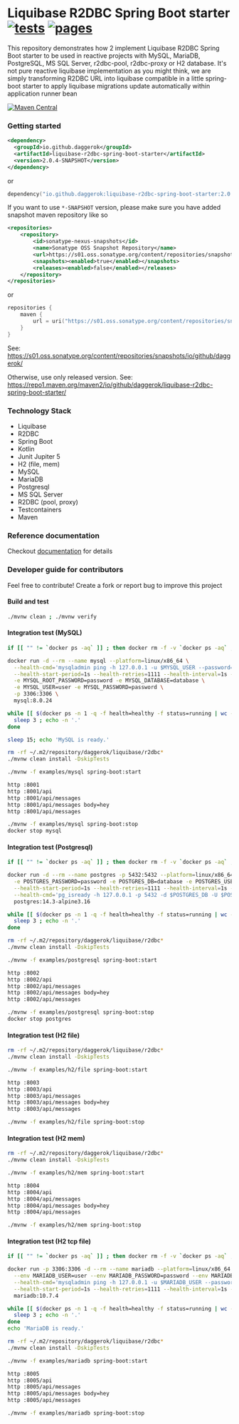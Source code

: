 # Liquibase R2DBC Spring Boot starter [![tests](https://github.com/daggerok/liquibase-r2dbc-spring-boot-starter/actions/workflows/tests.yml/badge.svg)](https://github.com/daggerok/liquibase-r2dbc-spring-boot-starter/actions/workflows/tests.yml) [![pages](https://github.com/daggerok/liquibase-r2dbc-spring-boot-starter/actions/workflows/pages.yaml/badge.svg)](https://daggerok.github.io/liquibase-r2dbc-spring-boot-starter/)
This repository demonstrates how 2 implement Liquibase R2DBC Spring Boot starter to be used in reactive projects with MySQL, MariaDB,
PostgreSQL, MS SQL Server, r2dbc-pool, r2dbc-proxy or H2 database. It's not pure reactive liquibase implementation as you might think, we
are simply transforming R2DBC URL into liquibase compatible in a little spring-boot starter to apply liquibase migrations update
automatically within application runner bean

[![Maven Central](https://img.shields.io/maven-central/v/io.github.daggerok/liquibase-r2dbc-spring-boot-starter.svg?label=Maven%20Central)](https://search.maven.org/search?q=g:%22io.github.daggerok%22%20AND%20a:%22liquibase-r2dbc-spring-boot-starter%22)

### Getting started

```xml
<dependency>
  <groupId>io.github.daggerok</groupId>
  <artifactId>liquibase-r2dbc-spring-boot-starter</artifactId>
  <version>2.0.4-SNAPSHOT</version>
</dependency>
```

or

```kotlin
dependency("io.github.daggerok:liquibase-r2dbc-spring-boot-starter:2.0.4-SNAPSHOT")
```

If you want to use `*-SNAPSHOT` version, please make sure you have added snapshot maven repository like so

```xml
<repositories>
    <repository>
        <id>sonatype-nexus-snapshots</id>
        <name>Sonatype OSS Snapshot Repository</name>
        <url>https://s01.oss.sonatype.org/content/repositories/snapshots</url>
        <snapshots><enabled>true</enabled></snapshots>
        <releases><enabled>false</enabled></releases>
    </repository>
</repositories>
```

or

```kotlin
repositories {
    maven {
        url = uri("https://s01.oss.sonatype.org/content/repositories/snapshots")
    }
}
```

See: https://s01.oss.sonatype.org/content/repositories/snapshots/io/github/daggerok/

Otherwise, use only released version. See: https://repo1.maven.org/maven2/io/github/daggerok/liquibase-r2dbc-spring-boot-starter/

### Technology Stack

* Liquibase
* R2DBC
* Spring Boot
* Kotlin
* Junit Jupiter 5
* H2 (file, mem)
* MySQL
* MariaDB
* Postgresql
* MS SQL Server
* R2DBC (pool, proxy)
* Testcontainers
* Maven

### Reference documentation

Checkout [documentation](https://daggerok.github.io/liquibase-r2dbc-spring-boot-starter/) for details

### Developer guide for contributors

Feel free to contribute! Create a fork or report bug to improve this project

#### Build and test

```bash
./mvnw clean ; ./mvnw verify
```

#### Integration test (MySQL)

```bash
if [[ "" != `docker ps -aq` ]] ; then docker rm -f -v `docker ps -aq` ; fi

docker run -d --rm --name mysql --platform=linux/x86_64 \
  --health-cmd='mysqladmin ping -h 127.0.0.1 -u $MYSQL_USER --password=$MYSQL_PASSWORD || exit 1' \
  --health-start-period=1s --health-retries=1111 --health-interval=1s --health-timeout=5s \
  -e MYSQL_ROOT_PASSWORD=password -e MYSQL_DATABASE=database \
  -e MYSQL_USER=user -e MYSQL_PASSWORD=password \
  -p 3306:3306 \
  mysql:8.0.24

while [[ $(docker ps -n 1 -q -f health=healthy -f status=running | wc -l) -lt 1 ]] ; do
  sleep 3 ; echo -n '.'
done

sleep 15; echo 'MySQL is ready.'

rm -rf ~/.m2/repository/daggerok/liquibase/r2dbc* 
./mvnw clean install -DskipTests

./mvnw -f examples/mysql spring-boot:start

http :8001
http :8001/api
http :8001/api/messages
http :8001/api/messages body=hey
http :8001/api/messages

./mvnw -f examples/mysql spring-boot:stop
docker stop mysql
```

#### Integration test (Postgresql)

```bash
if [[ "" != `docker ps -aq` ]] ; then docker rm -f -v `docker ps -aq` ; fi

docker run -d --rm --name postgres -p 5432:5432 --platform=linux/x86_64 \
  -e POSTGRES_PASSWORD=password -e POSTGRES_DB=database -e POSTGRES_USER=user \
  --health-start-period=1s --health-retries=1111 --health-interval=1s --health-timeout=5s \
  --health-cmd='pg_isready -h 127.0.0.1 -p 5432 -d $POSTGRES_DB -U $POSTGRES_USER || exit 1' \
  postgres:14.3-alpine3.16

while [[ $(docker ps -n 1 -q -f health=healthy -f status=running | wc -l) -lt 1 ]] ; do
  sleep 3 ; echo -n '.'
done

rm -rf ~/.m2/repository/daggerok/liquibase/r2dbc* 
./mvnw clean install -DskipTests

./mvnw -f examples/postgresql spring-boot:start

http :8002
http :8002/api
http :8002/api/messages
http :8002/api/messages body=hey
http :8002/api/messages

./mvnw -f examples/postgresql spring-boot:stop
docker stop postgres
```

#### Integration test (H2 file)

```bash
rm -rf ~/.m2/repository/daggerok/liquibase/r2dbc* 
./mvnw clean install -DskipTests

./mvnw -f examples/h2/file spring-boot:start

http :8003
http :8003/api
http :8003/api/messages
http :8003/api/messages body=hey
http :8003/api/messages

./mvnw -f examples/h2/file spring-boot:stop
```

#### Integration test (H2 mem)

```bash
rm -rf ~/.m2/repository/daggerok/liquibase/r2dbc* 
./mvnw clean install -DskipTests

./mvnw -f examples/h2/mem spring-boot:start

http :8004
http :8004/api
http :8004/api/messages
http :8004/api/messages body=hey
http :8004/api/messages

./mvnw -f examples/h2/mem spring-boot:stop
```

#### Integration test (H2 tcp file)

```bash
if [[ "" != `docker ps -aq` ]] ; then docker rm -f -v `docker ps -aq` ; fi

docker run -p 3306:3306 -d --rm --name mariadb --platform=linux/x86_64 \
  --env MARIADB_USER=user --env MARIADB_PASSWORD=password --env MARIADB_ROOT_PASSWORD=password --env MARIADB_DATABASE=database \
  --health-cmd='mysqladmin ping -h 127.0.0.1 -u $MARIADB_USER --password=$MARIADB_PASSWORD || exit 1' \
  --health-start-period=1s --health-retries=1111 --health-interval=1s --health-timeout=5s \
  mariadb:10.7.4

while [[ $(docker ps -n 1 -q -f health=healthy -f status=running | wc -l) -lt 1 ]] ; do
  sleep 3 ; echo -n '.'
done
echo 'MariaDB is ready.'

rm -rf ~/.m2/repository/daggerok/liquibase/r2dbc* 
./mvnw clean install -DskipTests

./mvnw -f examples/mariadb spring-boot:start

http :8005
http :8005/api
http :8005/api/messages
http :8005/api/messages body=hey
http :8005/api/messages

./mvnw -f examples/mariadb spring-boot:stop
```

<!--

### JDK

```bash
brew reinstall temurin17 
```

### GPG

Installing GnuPG:

```bash
brew reinstall gpg
```

Verify:

```bash
gpg --version
```

Generating a Key Pair:

```bash
gpg --gen-key

#Real name: Maksim Kostromin

#Email address: daggerok@gmail.com

#Enter passphrase: Enter and confirm your gpg passphrase...
#Remember it. This passphrase and your private key are all
#that is needed to sign artifacts with your signature
```

List keys:

```bash
gpg --list-keys
#Output:
#gpg: checking the trustdb
#gpg: marginals needed: 3  completes needed: 1  trust model: pgp
#gpg: depth: 0  valid:   1  signed:   0  trust: 0-, 0q, 0n, 0m, 0f, 1u
#gpg: next trustdb check due at 2024-06-01
#/Users/maksim.kostromin/.gnupg/pubring.kbx
#------------------------------------------
#pub   ed25519 2022-06-02 [SC] [expires: 2024-06-01]
#      7F8C9950CBD5506E6C69A839FB201BAC2CDB5B17
#uid           [ultimate] Maksim Kostromin <daggerok@gmail.com>
#sub   cv25519 2022-06-02 [E] [expires: 2024-06-01]
```

Sent key:

```bash
gpg --keyserver hkps://keys.openpgp.org --send-keys 7F8C9950CBD5506E6C69A839FB201BAC2CDB5B17
```

Export key:

```bash
gpg -a --export-secret-keys 7F8C9950CBD5506E6C69A839FB201BAC2CDB5B17
#Output:
#-----BEGIN PGP PRIVATE KEY BLOCK-----
#...
#-----END PGP PRIVATE KEY BLOCK-----
```

### Maven

TODO...

```bash
echo '
<?xml version="1.0" encoding="UTF-8"?>
<settings xmlns="http://maven.apache.org/SETTINGS/1.1.0"
          xmlns:xsi="http://www.w3.org/2001/XMLSchema-instance"
          xsi:schemaLocation="http://maven.apache.org/SETTINGS/1.1.0 https://maven.apache.org/xsd/settings-1.1.0.xsd">
  <servers>
    <server>
      <id>ossrh</id>
      <username>Sonatype username...</username>
      <password>Sonatype password...</password>
    </server>
  </servers>
</settings>
' > ~/.m2/settings.xml
```

### Reference Documentation

Useful links:
* [GPG](https://central.sonatype.org/publish/requirements/gpg/)
* [Maven Deploy](https://central.sonatype.org/publish/publish-maven/)
* https://www.mojohaus.org/versions-maven-plugin/examples/set.html
* https://central.sonatype.org/publish/requirements/coordinates/
* https://issues.sonatype.org/browse/OSSRH-81403
* https://issues.sonatype.org/browse/OSSRH-81403?focusedCommentId=1172647&page=com.atlassian.jira.plugin.system.issuetabpanels%3Acomment-tabpanel#comment-1172647
* https://central.sonatype.org/publish/publish-guide/#deployment
* https://github.com/samuelmeuli/action-maven-publish
* https://github.com/samuelmeuli/action-maven-publish/blob/master/docs/deployment-setup.md#project-configuration
* https://github.community/t/combine-path-and-tags-conditionals/17064
* https://central.sonatype.org/publish/release/
* https://help.sonatype.com/lift/configuring-lift
* https://lift.sonatype.com/results/github.com/daggerok
* https://help.sonatype.com/repomanager2/staging-releases/configuring-your-project-for-deployment
* https://central.sonatype.org/publish/publish-maven/#gpg-signed-components
* https://v2.vuepress.vuejs.org/guide/getting-started.html
* https://github.com/actions/setup-java
* https://mariadb.com/resources/blog/unblock-your-applications-with-r2dbc-spring-data-and-mariadb/
* https://xenovation.com/blog/development/java/java-professional-developer/liquibase-related-sql-java-types
* https://github.com/r2dbc/r2dbc-h2
* https://www.youtube.com/watch?v=7rTs3e79sDo
* https://mariadb.com/docs/connect/programming-languages/java-r2dbc/spring/
* https://hub.docker.com/_/mariadb
* https://stackoverflow.com/questions/68069403/r2dbc-illegalargumentexception-cannot-encode-parameter-of-type-java-util-date/71917628#71917628

For further reference, please consider the following sections:

* [Official Apache Maven documentation](https://maven.apache.org/guides/index.html)
* [Spring Boot Maven Plugin Reference Guide](https://docs.spring.io/spring-boot/docs/2.7.0/maven-plugin/reference/html/)
* [Create an OCI image](https://docs.spring.io/spring-boot/docs/2.7.0/maven-plugin/reference/html/#build-image)
* [Testcontainers R2DBC support Reference Guide](https://www.testcontainers.org/modules/databases/r2dbc/)
* [Testcontainers MySQL Module Reference Guide](https://www.testcontainers.org/modules/databases/mysql/)
* [Coroutines section of the Spring Framework Documentation](https://docs.spring.io/spring/docs/5.3.20/spring-framework-reference/languages.html#coroutines)
* [Liquibase Migration](https://docs.spring.io/spring-boot/docs/2.7.0/reference/htmlsingle/#howto.data-initialization.migration-tool.liquibase)
* [Spring Configuration Processor](https://docs.spring.io/spring-boot/docs/2.7.0/reference/htmlsingle/#appendix.configuration-metadata.annotation-processor)
* [Spring Data R2DBC](https://docs.spring.io/spring-boot/docs/2.7.0/reference/htmlsingle/#data.sql.r2dbc)
* [Testcontainers](https://www.testcontainers.org/)

### Guides

The following guides illustrate how to use some features concretely:

* [Acessing data with R2DBC](https://spring.io/guides/gs/accessing-data-r2dbc/)
* [Accessing data with MySQL](https://spring.io/guides/gs/accessing-data-mysql/)

### Additional Links

These additional references should also help you:

* [R2DBC Homepage](https://r2dbc.io)

## Missing R2DBC Driver

Make sure to include a [R2DBC Driver](https://r2dbc.io/drivers/) to connect to your database.

-->
